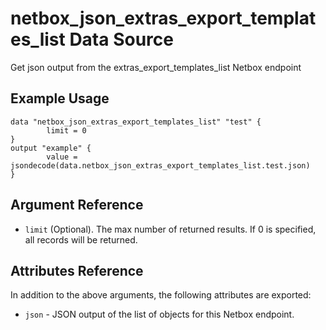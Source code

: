 # netbox\_json\_extras\_export\_templates\_list Data Source

Get json output from the extras_export_templates_list Netbox endpoint

## Example Usage

```hcl
data "netbox_json_extras_export_templates_list" "test" {
        limit = 0
}
output "example" {
        value = jsondecode(data.netbox_json_extras_export_templates_list.test.json)
}
```

## Argument Reference

* ``limit`` (Optional). The max number of returned results. If 0 is specified, all records will be returned.

## Attributes Reference

In addition to the above arguments, the following attributes are exported:
* ``json`` - JSON output of the list of objects for this Netbox endpoint.

